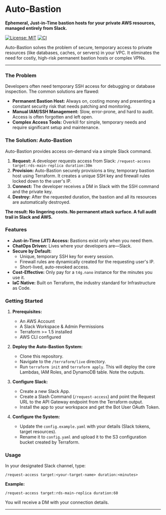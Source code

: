 # Auto-Bastion


**Ephemeral, Just-in-Time bastion hosts for your private AWS resources, managed entirely from Slack.**

[![License: MIT](https://img.shields.io/badge/License-MIT-yellow.svg)](https://opensource.org/licenses/MIT)
[![CI](https://github.com/mkhubaib666/auto-bastion/actions/workflows/ci.yml/badge.svg)](https://github.com/mkhubaib666/auto-bastion/actions/workflows/ci.yml)

Auto-Bastion solves the problem of secure, temporary access to private resources (like databases, caches, or servers) in your VPC. It eliminates the need for costly, high-risk permanent bastion hosts or complex VPNs.

---

### **The Problem**

Developers often need temporary SSH access for debugging or database inspection. The common solutions are flawed:

-   **Permanent Bastion Host:** Always on, costing money and presenting a constant security risk that needs patching and monitoring.
-   **Manual IAM/SSH Management:** Slow, error-prone, and hard to audit. Access is often forgotten and left open.
-   **Complex Access Tools:** Overkill for simple, temporary needs and require significant setup and maintenance.

### **The Solution: Auto-Bastion**

Auto-Bastion provides access on-demand via a simple Slack command.

1.  **Request:** A developer requests access from Slack: `/request-access target:rds-main-replica duration:30m`
2.  **Provision:** Auto-Bastion securely provisions a tiny, temporary bastion host using Terraform. It creates a unique SSH key and firewall rules locked down to the user's IP.
3.  **Connect:** The developer receives a DM in Slack with the SSH command and the private key.
4.  **Destroy:** After the requested duration, the bastion and all its resources are automatically destroyed.

**The result: No lingering costs. No permanent attack surface. A full audit trail in Slack and AWS.**


### **Features**

-   **Just-in-Time (JIT) Access:** Bastions exist only when you need them.
-   **ChatOps Driven:** Lives where your developers are—Slack.
-   **Secure by Default:**
    -   Unique, temporary SSH key for every session.
    -   Firewall rules are dynamically created for the requesting user's IP.
    -   Short-lived, auto-revoked access.
-   **Cost-Effective:** Only pay for a `t4g.nano` instance for the minutes you use it.
-   **IaC Native:** Built on Terraform, the industry standard for Infrastructure as Code.

### **Getting Started**

1.  **Prerequisites:**
    -   An AWS Account
    -   A Slack Workspace & Admin Permissions
    -   Terraform >= 1.5 installed
    -   AWS CLI configured

2.  **Deploy the Auto-Bastion System:**
    -   Clone this repository.
    -   Navigate to the `/terraform/live` directory.
    -   Run `terraform init` and `terraform apply`. This will deploy the core Lambdas, IAM Roles, and DynamoDB table. Note the outputs.

3.  **Configure Slack:**
    -   Create a new Slack App.
    -   Create a Slash Command (`/request-access`) and point the Request URL to the API Gateway endpoint from the Terraform output.
    -   Install the app to your workspace and get the Bot User OAuth Token.

4.  **Configure the System:**
    -   Update the `config.example.yaml` with your details (Slack tokens, target resources).
    -   Rename it to `config.yaml` and upload it to the S3 configuration bucket created by Terraform.

### **Usage**

In your designated Slack channel, type:

`/request-access target:<your-target-name> duration:<minutes>`

**Example:**

`/request-access target:rds-main-replica duration:60`

You will receive a DM with your connection details.

---

